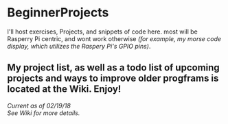# BeginnerProjects  

I'll host exercises, Projects, and snippets of code here. most will be Rasperry Pi centric, and wont work otherwise _(for example, my morse code display, which utilizes the Raspery Pi's GPIO pins)_.  

My project list, as well as a todo list of upcoming  projects and ways to improve older progframs is located at the Wiki. Enjoy!  
---  
_Current as of 02/19/18_  
_See Wiki for more details._
